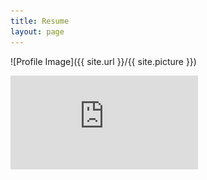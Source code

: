 ```yaml
---
title: Resume
layout: page
---
```

![Profile Image]({{ site.url }}/{{ site.picture }})

<p></p>

![Resume](https://raw.githubusercontent.com/kmjch/kmjch.github.io/dd1fc0f334b1d62c5f4f0758ebaca01f92b1fe5c/assets/MK_Resume.pdf)

